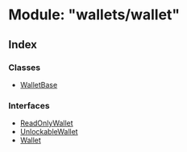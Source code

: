 # Module: "wallets/wallet"

## Index

### Classes

* [WalletBase](../classes/_wallets_wallet_.walletbase.md)

### Interfaces

* [ReadOnlyWallet](../interfaces/_wallets_wallet_.readonlywallet.md)
* [UnlockableWallet](../interfaces/_wallets_wallet_.unlockablewallet.md)
* [Wallet](../interfaces/_wallets_wallet_.wallet.md)
